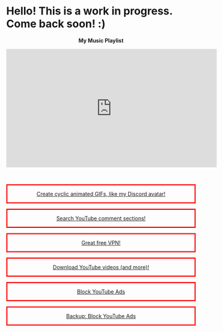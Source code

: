 # Hello! This is a work in progress. Come back soon! :)
<center><b>My Music Playlist</b>
<br>
<p align="center">
<iframe width="560" height="315" src="https://www.youtube.com/embed/videoseries?controls=0&amp;list=PL0nhJtIZKgObKyKn9gUF44wEQVqG3eEhT" title="YouTube video player" frameborder="0" allow="accelerometer; autoplay; clipboard-write; encrypted-media; gyroscope; picture-in-picture" allowfullscreen></iframe>
</p>
<br>
<center> <a href="http://gif-in-gif.com/"><p style="border-width:3px; border-style:solid; border-color:#FF0000; padding: 1em;">Create cyclic animated GIFs, like my Discord avatar!</p></a>
<center> <a href="https://hadzy.com/"><p style="border-width:3px; border-style:solid; border-color:#FF0000; padding: 1em;">Search YouTube comment sections!</p></a>
<center> <a href="https://windscribe.com/"><p style="border-width:3px; border-style:solid; border-color:#FF0000; padding: 1em;">Great free VPN!</p></a>
  <center> <a href="https://cobalt.tools/"><p style="border-width:3px; border-style:solid; border-color:#FF0000; padding: 1em;">Download YouTube videos (and more)!</p></a>
<center> <a href="https://greasyfork.org/scripts/477725-youtube-iframe-adblocker"><p style="border-width:3px; border-style:solid; border-color:#FF0000; padding: 1em;">Block YouTube Ads</p></a>
<center> <a href="https://chrome.google.com/webstore/detail/youtube-adblock-by-friend/ehfcoplbhoohillcmlophcfghpeilfjc"><p style="border-width:3px; border-style:solid; border-color:#FF0000; padding: 1em;">Backup: Block YouTube Ads</p></a>

<div style="height: 100vh"><script src="https://cdn.jsdelivr.net/ghost/signup-form@~0.1/umd/signup-form.min.js" data-background-color="#08090c" data-text-color="#FFFFFF" data-button-color="#2de172" data-button-text-color="#FFFFFF" data-title="My Blog" data-description="Feel free to subscribe! :D" data-site="https://name1.ghost.io/" async></script></div>
